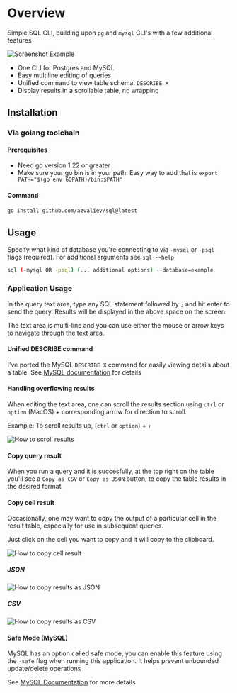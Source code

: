 # Overview

Simple SQL CLI, building upon `pg` and `mysql` CLI's with a few additional features

![Screenshot Example](https://raw.githubusercontent.com/azvaliev/sql/master/assets/main.png)

- One CLI for Postgres and MySQL
- Easy multiline editing of queries
- Unified command to view table schema. `DESCRIBE X`
- Display results in a scrollable table, no wrapping


## Installation

### Via golang toolchain

#### Prerequisites

- Need go version 1.22 or greater
- Make sure your go bin is in your path.
    Easy way to add that is `export PATH="$(go env GOPATH)/bin:$PATH"`

#### Command

```bash
go install github.com/azvaliev/sql@latest
```

## Usage

Specify what kind of database you're connecting to via `-mysql` or `-psql` flags (required).
For additional arguments see `sql --help`

```bash
sql (-mysql OR -psql) (... additional options) --database=example
```

### Application Usage

In the query text area, type any SQL statement followed by `;` and hit enter to send the query. Results will be displayed in the above space on the screen.

The text area is multi-line and you can use either the mouse or arrow keys to navigate through the text area.

#### Unified DESCRIBE command

I've ported the MySQL `DESCRIBE X` command for easily viewing details about a table. See [MySQL documentation](https://dev.mysql.com/doc/refman/8.4/en/show-columns.html) for details

#### Handling overflowing results

When editing the text area, one can scroll the results section using `ctrl` or `option` (MacOS) + corresponding arrow for direction to scroll.

Example: To scroll results up, (`ctrl` or `option`) + `↑`

![How to scroll results](https://raw.githubusercontent.com/azvaliev/sql/master/assets/usage/scroll-results.gif)

#### Copy query result

When you run a query and it is succesfully, at the top right on the table you'll see a `Copy as CSV` or `Copy as JSON` button, to copy the table results in the desired format

#### Copy cell result

Occasionally, one may want to copy the output of a particular cell in the result table, especially for use in subsequent queries.

Just click on the cell you want to copy and it will copy to the clipboard.

![How to copy cell result](https://raw.githubusercontent.com/azvaliev/sql/master/assets/usage/copy-cell-results.gif)

##### JSON

![How to copy results as JSON](https://raw.githubusercontent.com/azvaliev/sql/master/assets/usage/copy-results-as-json.gif)

##### CSV

![How to copy results as CSV](https://raw.githubusercontent.com/azvaliev/sql/master/assets/usage/copy-results-as-csv.gif)

#### Safe Mode (MySQL)

MySQL has an option called safe mode, you can enable this feature using the `-safe` flag when running this application. It helps prevent unbounded update/delete operations

See [MySQL Documentation](https://dev.mysql.com/doc/refman/8.4/en/mysql-tips.html#safe-updates) for more details
